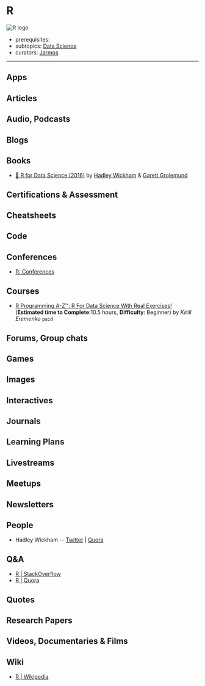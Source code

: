 # R

![R logo](https://i.imgur.com/p3p9wQ7.jpg)

- prerequisites:
- subtopics: [Data Science](https://github.com/learn-awesome/learn-awesome/tree/master/data-science)
- curators: [Jarmos](https://github.com/Jarmos-san)

------

## Apps

## Articles

## Audio, Podcasts

## Blogs

## Books

- [📖 R for Data Science (2016)](http://r4ds.had.co.nz/) by [Hadley Wickham](hadley.nz) & [Garett Grolemund](https://twitter.com/StatGarrett?ref_src=twsrc%5Egoogle%7Ctwcamp%5Eserp%7Ctwgr%5Eauthor)

## Certifications & Assessment

## Cheatsheets

## Code

## Conferences

- [R: Conferences](https://www.r-project.org/conferences/)

## Courses

- [R Programming A-Z™: R For Data Science With Real Exercises!](https://www.udemy.com/share/1000DOBUQcclZbRXo=/) (**Estimated time to Complete**:10.5 hours, **Difficulty**: Beginner) by _Kirill Eremenko_ `paid`

## Forums, Group chats

## Games

## Images

## Interactives

## Journals

## Learning Plans

## Livestreams

## Meetups

## Newsletters

## People

- Hadley Wickham -- [Twitter](https://twitter.com/hadleywickham?lang=en) | [Quora](https://www.quora.com/profile/Hadley-Wickham)

## Q&A

- [R | StackOverflow](https://stackoverflow.com/tags/r/info)
- [R | Quora](https://www.quora.com/topic/R-programming-language)

## Quotes

## Research Papers

## Videos, Documentaries & Films

## Wiki

- [R | Wikipedia](https://en.wikipedia.org/wiki/R_(programming_language))
